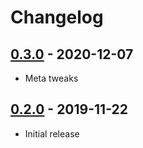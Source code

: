 # Changelog

## [0.3.0] - 2020-12-07

- Meta tweaks

## [0.2.0] - 2019-11-22

- Initial release

<!-- http://keepachangelog.com/ -->

[0.3.0]: https://github.com/zce/gatsby-plugin-minify/compare/v0.2.0...v0.3.0
[0.2.0]: https://github.com/zce/gatsby-plugin-minify/releases/tag/v0.2.0
